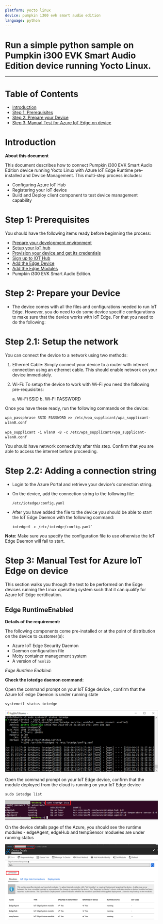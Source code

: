 ```yaml
---
platform: yocto linux
device: pumpkin i300 evk smart audio edition
language: python
---
```


Run a simple python sample on Pumpkin i300 EVK Smart Audio Edition device running Yocto Linux. 
===
---

# Table of Contents

-   [Introduction](#Introduction)
-   [Step 1: Prerequisites](#Prerequisites)
-   [Step 2: Prepare your Device](#PrepareDevice)
-   [Step 3: Manual Test for Azure IoT Edge on device](#Manual)

<a name="Introduction"></a>
# Introduction

**About this document**

This document describes how to connect Pumpkin i300 EVK Smart Audio Edition device running Yocto Linux with Azure IoT Edge Runtime pre-installed and Device Management. This multi-step process includes:

-   Configuring Azure IoT Hub
-   Registering your IoT device
-   Build and Deploy client component to test device management capability 

<a name="Prerequisites"></a>
# Step 1: Prerequisites

You should have the following items ready before beginning the process:

-   [Prepare your development environment][setup-devbox-linux]
-   [Setup your IoT hub](https://account.windowsazure.com/signup?offer=ms-azr-0044p)
-   [Provision your device and get its credentials][lnk-manage-iot-hub]
-   [Sign up to IOT Hub](https://account.windowsazure.com/signup?offer=ms-azr-0044p)
-   [Add the Edge Device](https://docs.microsoft.com/en-us/azure/iot-edge/quickstart-linux)
-   [Add the Edge Modules](https://docs.microsoft.com/en-us/azure/iot-edge/quickstart-linux#deploy-a-module)
-   Pumpkin i300 EVK Smart Audio Edition. 

<a name="PrepareDevice"></a>
# Step 2: Prepare your Device

-   The device comes with all the files and configurations needed to run IoT Edge. However, you do need to do some device specific configurations to make sure that the device works with IoT Edge. For that you need to do the following: 

<a name="Network Setup"></a>
# Step 2.1: Setup the network

You can connect the device to a network using two methods: 

1.  Ethernet Cable: Simply connect your device to a router with internet connection using an ethernet cable. This should enable network on your device immediately.

2.  Wi-Fi: To setup the device to work with Wi-Fi you need the following pre-requsisites: 
   
       a. Wi-Fi SSID
       b. Wi-Fi PASSWORD

Once you have these ready, run the following commands on the device: 

    wpa_passphrase SSID PASSWORD >> /etc/wpa_supplicant/wpa_supplicant-wlan0.conf

    wpa_supplicant -i wlan0 -B -c /etc/wpa_supplicant/wpa_supplicant-wlan0.conf

You should have network connectivity after this step. Confirm that you are able to access the internet before proceeding. 

<a name="Connection String"></a>
# Step 2.2: Adding a connection string

-   Login to the Azure Portal and retrieve your device's connection string. 

-   On the device, add the connection string to the following file: 

        /etc/iotedge/config.yaml

-   After you have added the file to the device you should be able to start the IoT Edge Daemon with the following command: 

        iotedged -c /etc/iotedge/config.yaml`

**Note:** Make sure you specify the configuration file to use otherwise the IoT Edge Daemon will fail to start.    

<a name="Manual"></a>
# Step 3: Manual Test for Azure IoT Edge on device

This section walks you through the test to be performed on the Edge devices running the Linux operating system such that it can qualify for Azure IoT Edge certification.

## Edge RuntimeEnabled

**Details of the requirement:**

The following components come pre-installed or at the point of distribution on the device to customer(s):

-   Azure IoT Edge Security Daemon
-   Daemon configuration file
-   Moby container management system
-   A version of `hsmlib` 

*Edge Runtime Enabled:*

**Check the iotedge daemon command:** 

Open the command prompt on your IoT Edge device , confirm that the Azure IoT edge Daemon is under running state

    systemctl status iotedge

 ![](./media/ArtiGO/Capture.png)

Open the command prompt on your IoT Edge device, confirm that the module deployed from the cloud is running on your IoT Edge device

    sudo iotedge list

 ![](./media/ArtiGO/iotedgedaemon.png) 

On the device details page of the Azure, you should see the runtime modules - edgeAgent, edgeHub and tempSensor modueles are under running status

 ![](./media/ArtiGO/tempSensor.png)

  
[setup-devbox-linux]: https://github.com/Azure/azure-iot-sdk-c/blob/master/doc/devbox_setup.md
[lnk-setup-iot-hub]: ../setup_iothub.md
[lnk-manage-iot-hub]: ../manage_iot_hub.md